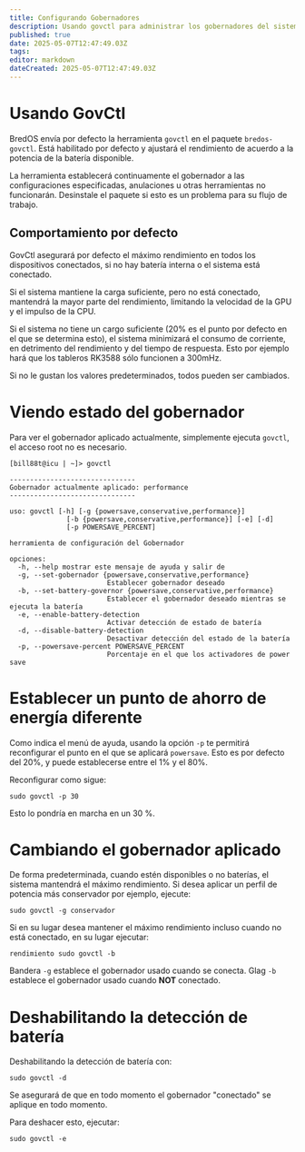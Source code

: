 ```yaml
---
title: Configurando Gobernadores
description: Usando govctl para administrar los gobernadores del sistema
published: true
date: 2025-05-07T12:47:49.03Z
tags:
editor: markdown
dateCreated: 2025-05-07T12:47:49.03Z
---
```


# Usando GovCtl

BredOS envía por defecto la herramienta `govctl` en el paquete `bredos-govctl`.
Está habilitado por defecto y ajustará el rendimiento de acuerdo a la potencia de la batería disponible.

La herramienta establecerá continuamente el gobernador a las configuraciones especificadas, anulaciones u otras herramientas no funcionarán.
Desinstale el paquete si esto es un problema para su flujo de trabajo.

## Comportamiento por defecto

GovCtl asegurará por defecto el máximo rendimiento en todos los dispositivos conectados, si no hay batería interna o el sistema está conectado.

Si el sistema mantiene la carga suficiente, pero no está conectado, mantendrá la mayor parte del rendimiento, limitando la velocidad de la GPU y el impulso de la CPU.

Si el sistema no tiene un cargo suficiente (20% es el punto por defecto en el que se determina esto),
el sistema minimizará el consumo de corriente, en detrimento del rendimiento y del tiempo de respuesta.
Esto por ejemplo hará que los tableros RK3588 sólo funcionen a 300mHz.

Si no le gustan los valores predeterminados, todos pueden ser cambiados.

# Viendo estado del gobernador

Para ver el gobernador aplicado actualmente, simplemente ejecuta `govctl`, el acceso root no es necesario.

```
[bill88t@icu | ~]> govctl

-------------------------------
Gobernador actualmente aplicado: performance
-------------------------------

uso: govctl [-h] [-g {powersave,conservative,performance}]
              [-b {powersave,conservative,performance}] [-e] [-d]
              [-p POWERSAVE_PERCENT]

herramienta de configuración del Gobernador

opciones:
  -h, --help mostrar este mensaje de ayuda y salir de
  -g, --set-gobernador {powersave,conservative,performance}
                        Establecer gobernador deseado
  -b, --set-battery-governor {powersave,conservative,performance}
                        Establecer el gobernador deseado mientras se ejecuta la batería
  -e, --enable-battery-detection
                        Activar detección de estado de batería
  -d, --disable-battery-detection
                        Desactivar detección del estado de la batería
  -p, --powersave-percent POWERSAVE_PERCENT
                        Porcentaje en el que los activadores de power save
```

# Establecer un punto de ahorro de energía diferente

Como indica el menú de ayuda, usando la opción `-p` te permitirá reconfigurar el punto en el que se aplicará `powersave`. Esto es por defecto del 20%, y puede establecerse entre el 1% y el 80%.

Reconfigurar como sigue:

```
sudo govctl -p 30
```

Esto lo pondría en marcha en un 30 %.

# Cambiando el gobernador aplicado

De forma predeterminada, cuando estén disponibles o no baterías, el sistema mantendrá el máximo rendimiento.
Si desea aplicar un perfil de potencia más conservador por ejemplo, ejecute:

```
sudo govctl -g conservador
```

Si en su lugar desea mantener el máximo rendimiento incluso cuando no está conectado, en su lugar ejecutar:

```
rendimiento sudo govctl -b
```

Bandera `-g` establece el gobernador usado cuando se conecta.
Glag `-b` establece el gobernador usado cuando **NOT** conectado.

# Deshabilitando la detección de batería

Deshabilitando la detección de batería con:

```
sudo govctl -d
```

Se asegurará de que en todo momento el gobernador "conectado" se aplique en todo momento.

Para deshacer esto, ejecutar:

```
sudo govctl -e
```